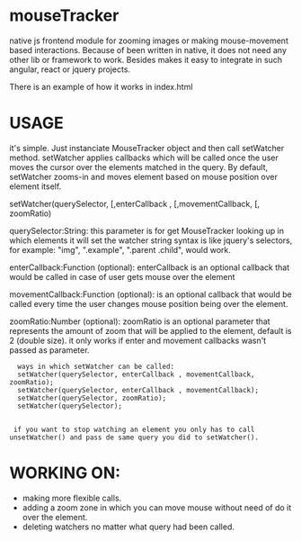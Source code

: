 # mouseTracker
native js frontend module for zooming images or making mouse-movement based interactions. Because of been written in native, it does not
need any other lib or framework to work. Besides makes it easy to integrate in such angular, react or jquery projects.

There is an example of how it works in index.html

# USAGE
it's simple. Just instanciate MouseTracker object and then call setWatcher method. setWatcher applies callbacks which will be called once the user moves the cursor over the elements matched in the query. By default, setWatcher zooms-in and moves element based on mouse position over element itself.

   setWatcher(querySelector, [,enterCallback , [,movementCallback, [, zoomRatio)  
   
   querySelector:String:
   this parameter is for get MouseTracker looking up in which elements it will set the watcher
   string syntax is like jquery's selectors, for example: "img", ".example", ".parent .child", would work.
   
   enterCallback:Function (optional): 
   enterCallback is an optional callback that would be called in case of user gets mouse over the element
  
   movementCallback:Function (optional):
   is an optional callback that would be called every time the user changes mouse position being over the element.
   
   zoomRatio:Number (optional):
   zoomRatio is an optional parameter that represents the amount of zoom that will be applied to the element, default is 2 (double size). it only works if
   enter and movement callbacks wasn't passed as parameter.

      
      ways in which setWatcher can be called:
      setWatcher(querySelector, enterCallback , movementCallback, zoomRatio);
      setWatcher(querySelector, enterCallback , movementCallback);
      setWatcher(querySelector, zoomRatio);
      setWatcher(querySelector);
      
     
     if you want to stop watching an element you only has to call unsetWatcher() and pass de same query you did to setWatcher(). 

# WORKING ON:
   - making more flexible calls.
   - adding a zoom zone in which you can move mouse without need of do it over the element.
   - deleting watchers no matter what query had been called.

